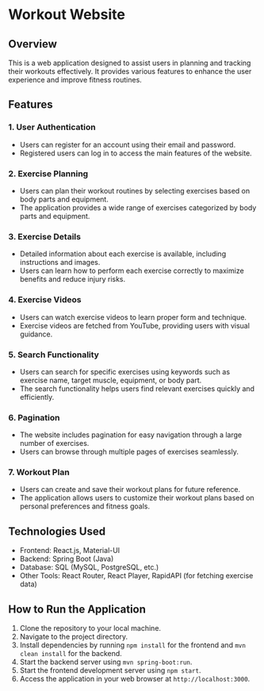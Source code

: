 # Workout Website

## Overview
This is a web application designed to assist users in planning and tracking their workouts effectively. It provides various features to enhance the user experience and improve fitness routines.

## Features

### 1. User Authentication
- Users can register for an account using their email and password.
- Registered users can log in to access the main features of the website.

### 2. Exercise Planning
- Users can plan their workout routines by selecting exercises based on body parts and equipment.
- The application provides a wide range of exercises categorized by body parts and equipment.

### 3. Exercise Details
- Detailed information about each exercise is available, including instructions and images.
- Users can learn how to perform each exercise correctly to maximize benefits and reduce injury risks.

### 4. Exercise Videos
- Users can watch exercise videos to learn proper form and technique.
- Exercise videos are fetched from YouTube, providing users with visual guidance.

### 5. Search Functionality
- Users can search for specific exercises using keywords such as exercise name, target muscle, equipment, or body part.
- The search functionality helps users find relevant exercises quickly and efficiently.

### 6. Pagination
- The website includes pagination for easy navigation through a large number of exercises.
- Users can browse through multiple pages of exercises seamlessly.

### 7. Workout Plan
- Users can create and save their workout plans for future reference.
- The application allows users to customize their workout plans based on personal preferences and fitness goals.

## Technologies Used
- Frontend: React.js, Material-UI
- Backend: Spring Boot (Java)
- Database: SQL (MySQL, PostgreSQL, etc.)
- Other Tools: React Router, React Player, RapidAPI (for fetching exercise data)

## How to Run the Application
1. Clone the repository to your local machine.
2. Navigate to the project directory.
3. Install dependencies by running `npm install` for the frontend and `mvn clean install` for the backend.
4. Start the backend server using `mvn spring-boot:run`.
5. Start the frontend development server using `npm start`.
6. Access the application in your web browser at `http://localhost:3000`.
